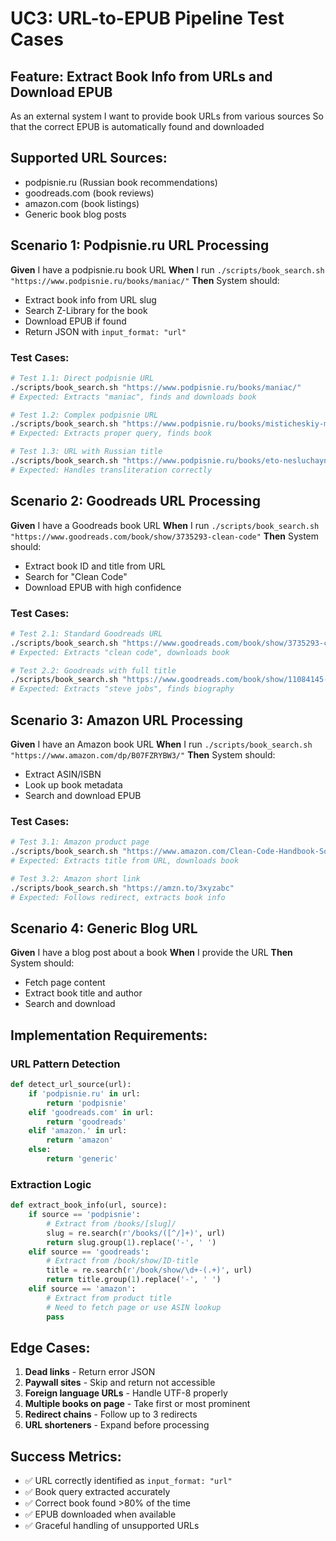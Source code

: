 # UC3: URL-to-EPUB Pipeline Test Cases

## Feature: Extract Book Info from URLs and Download EPUB
As an external system
I want to provide book URLs from various sources
So that the correct EPUB is automatically found and downloaded

## Supported URL Sources:
- podpisnie.ru (Russian book recommendations)
- goodreads.com (book reviews)
- amazon.com (book listings)
- Generic book blog posts

## Scenario 1: Podpisnie.ru URL Processing
**Given** I have a podpisnie.ru book URL
**When** I run `./scripts/book_search.sh "https://www.podpisnie.ru/books/maniac/"`
**Then** System should:
  - Extract book info from URL slug
  - Search Z-Library for the book
  - Download EPUB if found
  - Return JSON with `input_format: "url"`

### Test Cases:
```bash
# Test 1.1: Direct podpisnie URL
./scripts/book_search.sh "https://www.podpisnie.ru/books/maniac/"
# Expected: Extracts "maniac", finds and downloads book

# Test 1.2: Complex podpisnie URL  
./scripts/book_search.sh "https://www.podpisnie.ru/books/misticheskiy-mir-novalisa/"
# Expected: Extracts proper query, finds book

# Test 1.3: URL with Russian title
./scripts/book_search.sh "https://www.podpisnie.ru/books/eto-nesluchayno-yaponskaya/"
# Expected: Handles transliteration correctly
```

## Scenario 2: Goodreads URL Processing
**Given** I have a Goodreads book URL
**When** I run `./scripts/book_search.sh "https://www.goodreads.com/book/show/3735293-clean-code"`
**Then** System should:
  - Extract book ID and title from URL
  - Search for "Clean Code"
  - Download EPUB with high confidence

### Test Cases:
```bash
# Test 2.1: Standard Goodreads URL
./scripts/book_search.sh "https://www.goodreads.com/book/show/3735293-clean-code"
# Expected: Extracts "clean code", downloads book

# Test 2.2: Goodreads with full title
./scripts/book_search.sh "https://www.goodreads.com/book/show/11084145-steve-jobs"  
# Expected: Extracts "steve jobs", finds biography
```

## Scenario 3: Amazon URL Processing
**Given** I have an Amazon book URL
**When** I run `./scripts/book_search.sh "https://www.amazon.com/dp/B07FZRYBW3/"`
**Then** System should:
  - Extract ASIN/ISBN
  - Look up book metadata
  - Search and download EPUB

### Test Cases:
```bash
# Test 3.1: Amazon product page
./scripts/book_search.sh "https://www.amazon.com/Clean-Code-Handbook-Software-Craftsmanship/dp/0132350882"
# Expected: Extracts title from URL, downloads book

# Test 3.2: Amazon short link
./scripts/book_search.sh "https://amzn.to/3xyzabc"
# Expected: Follows redirect, extracts book info
```

## Scenario 4: Generic Blog URL
**Given** I have a blog post about a book
**When** I provide the URL
**Then** System should:
  - Fetch page content
  - Extract book title and author
  - Search and download

## Implementation Requirements:

### URL Pattern Detection
```python
def detect_url_source(url):
    if 'podpisnie.ru' in url:
        return 'podpisnie'
    elif 'goodreads.com' in url:
        return 'goodreads'
    elif 'amazon.' in url:
        return 'amazon'
    else:
        return 'generic'
```

### Extraction Logic
```python
def extract_book_info(url, source):
    if source == 'podpisnie':
        # Extract from /books/[slug]/
        slug = re.search(r'/books/([^/]+)', url)
        return slug.group(1).replace('-', ' ')
    elif source == 'goodreads':
        # Extract from /book/show/ID-title
        title = re.search(r'/book/show/\d+-(.+)', url)
        return title.group(1).replace('-', ' ')
    elif source == 'amazon':
        # Extract from product title
        # Need to fetch page or use ASIN lookup
        pass
```

## Edge Cases:
1. **Dead links** - Return error JSON
2. **Paywall sites** - Skip and return not accessible
3. **Foreign language URLs** - Handle UTF-8 properly
4. **Multiple books on page** - Take first or most prominent
5. **Redirect chains** - Follow up to 3 redirects
6. **URL shorteners** - Expand before processing

## Success Metrics:
- ✅ URL correctly identified as `input_format: "url"`
- ✅ Book query extracted accurately
- ✅ Correct book found >80% of the time
- ✅ EPUB downloaded when available
- ✅ Graceful handling of unsupported URLs